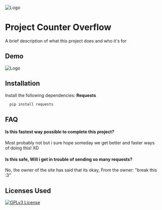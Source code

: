 
![Logo](https://github.com/Kokolekion/CounterProject/assets/65463088/809f1cec-fc3e-4fdc-9e2a-1b24375147c1)


# Project Counter Overflow

A brief description of what this project does and who it's for


## Demo

![Logo](https://i.ibb.co/LvrLH9m/Screencast-from-2024-03-23-19-35-30.gif)

## Installation

Install the following dependencies: 
**Requests**

```bash
  pip install requests
```

## FAQ

#### Is this fastest way possible to complete this project?

Most probably not but i sure hope someday we get better and faster ways of doing this! XD

#### Is this safe, Will i get in trouble of sending so many requests?

No, the owner of the site has said that its okay, From the owner: "break this :3"


## Licenses Used

[![GPLv3 License](https://img.shields.io/badge/License-GPL%20v3-yellow.svg)](https://opensource.org/licenses/)


